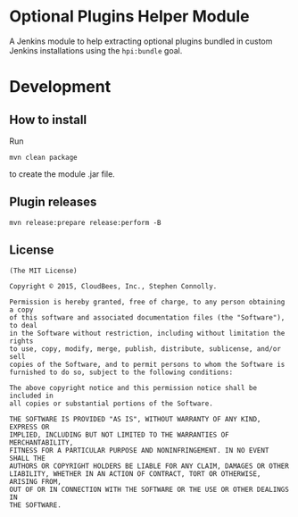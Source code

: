 Optional Plugins Helper Module
==============================

A Jenkins module to help extracting optional plugins bundled in custom Jenkins installations using the `hpi:bundle` goal.

Development
===========

How to install
--------------

Run

	mvn clean package

to create the module .jar file.


Plugin releases
---------------

	mvn release:prepare release:perform -B


License
-------

	(The MIT License)

    Copyright © 2015, CloudBees, Inc., Stephen Connolly.

    Permission is hereby granted, free of charge, to any person obtaining a copy
    of this software and associated documentation files (the "Software"), to deal
    in the Software without restriction, including without limitation the rights
    to use, copy, modify, merge, publish, distribute, sublicense, and/or sell
    copies of the Software, and to permit persons to whom the Software is
    furnished to do so, subject to the following conditions:

    The above copyright notice and this permission notice shall be included in
    all copies or substantial portions of the Software.

    THE SOFTWARE IS PROVIDED "AS IS", WITHOUT WARRANTY OF ANY KIND, EXPRESS OR
    IMPLIED, INCLUDING BUT NOT LIMITED TO THE WARRANTIES OF MERCHANTABILITY,
    FITNESS FOR A PARTICULAR PURPOSE AND NONINFRINGEMENT. IN NO EVENT SHALL THE
    AUTHORS OR COPYRIGHT HOLDERS BE LIABLE FOR ANY CLAIM, DAMAGES OR OTHER
    LIABILITY, WHETHER IN AN ACTION OF CONTRACT, TORT OR OTHERWISE, ARISING FROM,
    OUT OF OR IN CONNECTION WITH THE SOFTWARE OR THE USE OR OTHER DEALINGS IN
    THE SOFTWARE.
